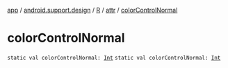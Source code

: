 [app](../../../index.md) / [android.support.design](../../index.md) / [R](../index.md) / [attr](index.md) / [colorControlNormal](.)

# colorControlNormal

`static val colorControlNormal: `[`Int`](https://kotlinlang.org/api/latest/jvm/stdlib/kotlin/-int/index.html)
`static val colorControlNormal: `[`Int`](https://kotlinlang.org/api/latest/jvm/stdlib/kotlin/-int/index.html)